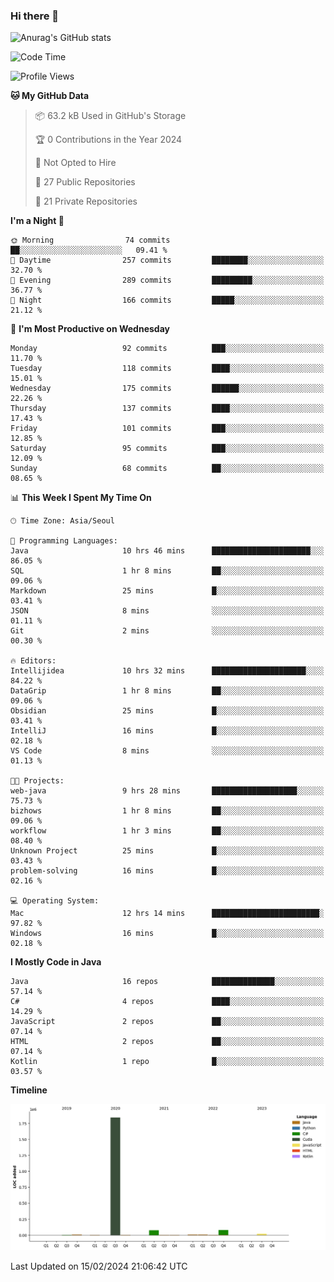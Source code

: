 ### Hi there 👋

![Anurag's GitHub stats](https://github-readme-stats.vercel.app/api?username=pllap&show_icons=true&theme=github_dark)

<!--START_SECTION:waka-->
![Code Time](http://img.shields.io/badge/Code%20Time-808%20hrs%202%20mins-blue)

![Profile Views](http://img.shields.io/badge/Profile%20Views-0-blue)

**🐱 My GitHub Data** 

> 📦 63.2 kB Used in GitHub's Storage 
 > 
> 🏆 0 Contributions in the Year 2024
 > 
> 🚫 Not Opted to Hire
 > 
> 📜 27 Public Repositories 
 > 
> 🔑 21 Private Repositories 
 > 
**I'm a Night 🦉** 

```text
🌞 Morning                74 commits          ██░░░░░░░░░░░░░░░░░░░░░░░   09.41 % 
🌆 Daytime                257 commits         ████████░░░░░░░░░░░░░░░░░   32.70 % 
🌃 Evening                289 commits         █████████░░░░░░░░░░░░░░░░   36.77 % 
🌙 Night                  166 commits         █████░░░░░░░░░░░░░░░░░░░░   21.12 % 
```
📅 **I'm Most Productive on Wednesday** 

```text
Monday                   92 commits          ███░░░░░░░░░░░░░░░░░░░░░░   11.70 % 
Tuesday                  118 commits         ████░░░░░░░░░░░░░░░░░░░░░   15.01 % 
Wednesday                175 commits         ██████░░░░░░░░░░░░░░░░░░░   22.26 % 
Thursday                 137 commits         ████░░░░░░░░░░░░░░░░░░░░░   17.43 % 
Friday                   101 commits         ███░░░░░░░░░░░░░░░░░░░░░░   12.85 % 
Saturday                 95 commits          ███░░░░░░░░░░░░░░░░░░░░░░   12.09 % 
Sunday                   68 commits          ██░░░░░░░░░░░░░░░░░░░░░░░   08.65 % 
```


📊 **This Week I Spent My Time On** 

```text
🕑︎ Time Zone: Asia/Seoul

💬 Programming Languages: 
Java                     10 hrs 46 mins      ██████████████████████░░░   86.05 % 
SQL                      1 hr 8 mins         ██░░░░░░░░░░░░░░░░░░░░░░░   09.06 % 
Markdown                 25 mins             █░░░░░░░░░░░░░░░░░░░░░░░░   03.41 % 
JSON                     8 mins              ░░░░░░░░░░░░░░░░░░░░░░░░░   01.11 % 
Git                      2 mins              ░░░░░░░░░░░░░░░░░░░░░░░░░   00.30 % 

🔥 Editors: 
Intellijidea             10 hrs 32 mins      █████████████████████░░░░   84.22 % 
DataGrip                 1 hr 8 mins         ██░░░░░░░░░░░░░░░░░░░░░░░   09.06 % 
Obsidian                 25 mins             █░░░░░░░░░░░░░░░░░░░░░░░░   03.41 % 
IntelliJ                 16 mins             █░░░░░░░░░░░░░░░░░░░░░░░░   02.18 % 
VS Code                  8 mins              ░░░░░░░░░░░░░░░░░░░░░░░░░   01.13 % 

🐱‍💻 Projects: 
web-java                 9 hrs 28 mins       ███████████████████░░░░░░   75.73 % 
bizhows                  1 hr 8 mins         ██░░░░░░░░░░░░░░░░░░░░░░░   09.06 % 
workflow                 1 hr 3 mins         ██░░░░░░░░░░░░░░░░░░░░░░░   08.40 % 
Unknown Project          25 mins             █░░░░░░░░░░░░░░░░░░░░░░░░   03.43 % 
problem-solving          16 mins             █░░░░░░░░░░░░░░░░░░░░░░░░   02.16 % 

💻 Operating System: 
Mac                      12 hrs 14 mins      ████████████████████████░   97.82 % 
Windows                  16 mins             █░░░░░░░░░░░░░░░░░░░░░░░░   02.18 % 
```

**I Mostly Code in Java** 

```text
Java                     16 repos            ██████████████░░░░░░░░░░░   57.14 % 
C#                       4 repos             ████░░░░░░░░░░░░░░░░░░░░░   14.29 % 
JavaScript               2 repos             ██░░░░░░░░░░░░░░░░░░░░░░░   07.14 % 
HTML                     2 repos             ██░░░░░░░░░░░░░░░░░░░░░░░   07.14 % 
Kotlin                   1 repo              █░░░░░░░░░░░░░░░░░░░░░░░░   03.57 % 
```



**Timeline**

![Lines of Code chart](https://raw.githubusercontent.com/pllap/pllap/main/assets/bar_graph.png)


 Last Updated on 15/02/2024 21:06:42 UTC
<!--END_SECTION:waka-->


<!--
**pllap/pllap** is a ✨ _special_ ✨ repository because its `README.md` (this file) appears on your GitHub profile.

Here are some ideas to get you started:

- 🔭 I’m currently working on ...
- 🌱 I’m currently learning ...
- 👯 I’m looking to collaborate on ...
- 🤔 I’m looking for help with ...
- 💬 Ask me about ...
- 📫 How to reach me: ...
- 😄 Pronouns: ...
- ⚡ Fun fact: ...
-->
